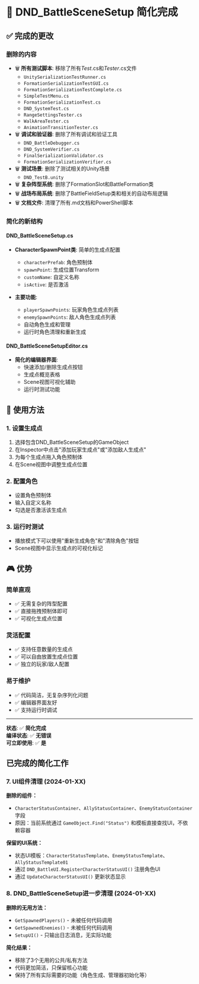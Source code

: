 # 🔄 DND_BattleSceneSetup 简化完成

## ✅ 完成的更改

### 删除的内容
- 🗑️ **所有测试脚本**: 移除了所有*Test*.cs和*Tester*.cs文件
  - `UnitySerializationTestRunner.cs`
  - `FormationSerializationTestGUI.cs` 
  - `FormationSerializationTestComplete.cs`
  - `SimpleTestMenu.cs`
  - `FormationSerializationTest.cs`
  - `DND_SystemTest.cs`
  - `RangeSettingsTester.cs`
  - `WalkAreaTester.cs`
  - `AnimationTransitionTester.cs`
- 🗑️ **调试和验证器**: 删除了所有调试和验证工具
  - `DND_BattleDebugger.cs`
  - `DND_SystemVerifier.cs`
  - `FinalSerializationValidator.cs`
  - `FormationSerializationVerifier.cs`
- 🗑️ **测试场景**: 删除了测试相关的Unity场景
  - `DND_TestB.unity`
- 🗑️ **复杂阵型系统**: 删除了FormationSlot和BattleFormation类
- 🗑️ **战场布局系统**: 删除了BattleFieldSetup类和相关的自动布局逻辑
- 🗑️ **文档文件**: 清理了所有.md文档和PowerShell脚本

### 简化的新结构

#### DND_BattleSceneSetup.cs
- **CharacterSpawnPoint类**: 简单的生成点配置
  - `characterPrefab`: 角色预制体
  - `spawnPoint`: 生成位置Transform
  - `customName`: 自定义名称
  - `isActive`: 是否激活

- **主要功能**:
  - `playerSpawnPoints`: 玩家角色生成点列表
  - `enemySpawnPoints`: 敌人角色生成点列表
  - 自动角色生成和管理
  - 运行时角色清理和重新生成

#### DND_BattleSceneSetupEditor.cs
- **简化的编辑器界面**:
  - 快速添加/删除生成点按钮
  - 生成点概览表格
  - Scene视图可视化辅助
  - 运行时测试功能

## 🎯 使用方法

### 1. 设置生成点
1. 选择包含DND_BattleSceneSetup的GameObject
2. 在Inspector中点击"添加玩家生成点"或"添加敌人生成点"
3. 为每个生成点拖入角色预制体
4. 在Scene视图中调整生成点位置

### 2. 配置角色
- 设置角色预制体
- 输入自定义名称
- 勾选是否激活该生成点

### 3. 运行时测试
- 播放模式下可以使用"重新生成角色"和"清除角色"按钮
- Scene视图中显示生成点的可视化标记

## 🎮 优势

### 简单直观
- ✅ 无需复杂的阵型配置
- ✅ 直接拖拽预制体即可
- ✅ 可视化生成点位置

### 灵活配置
- ✅ 支持任意数量的生成点
- ✅ 可以自由放置生成点位置
- ✅ 独立的玩家/敌人配置

### 易于维护
- ✅ 代码简洁，无复杂序列化问题
- ✅ 编辑器界面友好
- ✅ 支持运行时调试

---

**状态**: ✅ **简化完成**  
**编译状态**: ✅ **无错误**  
**可立即使用**: ✅ **是**

## 已完成的简化工作

### 7. UI组件清理 (2024-01-XX)
**删除的组件：**
- `CharacterStatusContainer`、`AllyStatusContainer`、`EnemyStatusContainer` 字段
- 原因：当前系统通过 `GameObject.Find("Status")` 和模板直接查找UI，不依赖容器

**保留的UI系统：**
- 状态UI模板：`CharacterStatusTemplate`、`EnemyStatusTemplate`、`AllyStatusTemplate01`
- 通过 `DND_BattleUI.RegisterCharacterStatusUI()` 注册角色UI
- 通过 `UpdateCharacterStatusUI()` 更新状态显示

### 8. DND_BattleSceneSetup进一步清理 (2024-01-XX)
**删除的无用方法：**
- `GetSpawnedPlayers()` - 未被任何代码调用
- `GetSpawnedEnemies()` - 未被任何代码调用  
- `SetupUI()` - 只输出日志消息，无实际功能

**简化结果：**
- 移除了3个无用的公共/私有方法
- 代码更加简洁，只保留核心功能
- 保持了所有实际需要的功能（角色生成、管理器初始化等）
